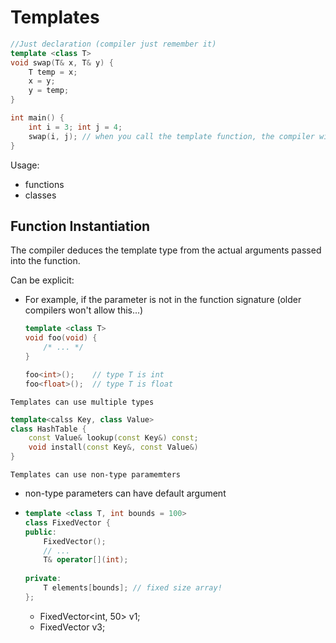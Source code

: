 # Templates

```C++
//Just declaration (compiler just remember it)
template <class T>
void swap(T& x, T& y) {
    T temp = x;
    x = y;
    y = temp;
}

int main() {
    int i = 3; int j = 4;
    swap(i, j); // when you call the template function, the compiler will run it automatically based on your templates.
}
```

Usage:
+ functions
+ classes
## Function Instantiation

The compiler deduces the template type from the actual arguments passed into the function.

Can be explicit:
+ For example, if the parameter is not in the function signature (older compilers won't allow this...)
  
    ```C++
    template <class T>
    void foo(void) {
        /* ... */
    }

    foo<int>();    // type T is int
    foo<float>();  // type T is float
    ```
`Templates can use multiple types`
```C++
template<calss Key, class Value>
class HashTable {
    const Value& lookup(const Key&) const;
    void install(const Key&, const Value&)
}
```
`Templates can use non-type paramemters`
+ non-type parameters can have default argument
+ 
    ```C++
    template <class T, int bounds = 100>
    class FixedVector {
    public:
        FixedVector();
        // ...
        T& operator[](int);
        
    private:
        T elements[bounds]; // fixed size array!
    };
    ```
    + FixedVector<int, 50> v1;
    + FixedVector<int> v3;